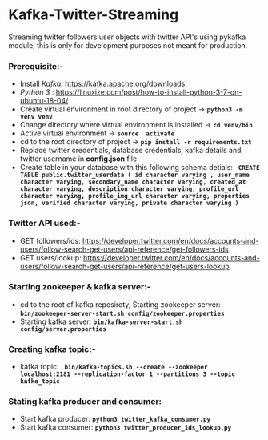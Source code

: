 # Kafka-Twitter-Streaming
Streaming twitter followers user objects with twitter API's using pykafka module, this is only for development purposes not meant for production.
### Prerequisite:-
*  Install *Kafka:* https://kafka.apache.org/downloads
* *Python 3* : https://linuxize.com/post/how-to-install-python-3-7-on-ubuntu-18-04/
*  Create virtual environment in root directory of project ->  **`` python3 -m venv venv ``**
*  Change directory where  virtual environment is installed ->  **`` cd venv/bin ``**
*  Active virtual environment -> **``source  activate ``**
*  cd to the root directory of project -> **`` pip install -r requirements.txt  ``**
*  Replace twitter credentials, database credentials, kafka details and twitter username in **config.json** file
*  Create table in your database with this following schema detials: 
 **```` 
 CREATE TABLE public.twitter_userdata
(
    id character varying ,
    user_name character varying,
    secondary_name character varying,
    created_at character varying,
    description character varying,
    profile_url character varying,
    profile_img_url character varying,
    properties json,
    verified character varying,
    private character varying
) ````**

### Twitter API used:-
* GET followers/ids: https://developer.twitter.com/en/docs/accounts-and-users/follow-search-get-users/api-reference/get-followers-ids
* GET users/lookup: https://developer.twitter.com/en/docs/accounts-and-users/follow-search-get-users/api-reference/get-users-lookup

### Starting zookeeper & kafka server:-
* cd to the root of kafka reposiroty, Starting zookeeper server: **``bin/zookeeper-server-start.sh config/zookeeper.properties``**
* Starting kafka server: **`` bin/kafka-server-start.sh config/server.properties ``**

### Creating kafka topic:- 
* kafka topic: **`` bin/kafka-topics.sh --create --zookeeper localhost:2181 --replication-factor 1 --partitions 3 --topic kafka_topic``**


### Stating kafka producer and consumer:
* Start kafka producer: **`` python3 twitter_kafka_consumer.py ``**
* Start kafka consumer: **`` python3 twitter_producer_ids_lookup.py ``**